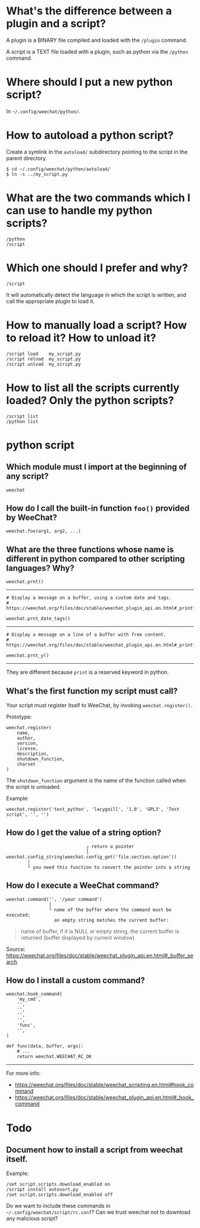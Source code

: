 # What's the difference between a plugin and a script?

A plugin is a BINARY file compiled and loaded with the `/plugin` command.

A script is a  TEXT file loaded with a plugin, such as  python via the `/python`
command.

# Where should I put a new python script?

In `~/.config/weechat/python/`.

# How to autoload a python script?

Create a symlink  in the `autoload/` subdirectory pointing to  the script in the
parent directory.

    $ cd ~/.config/weechat/python/autoload/
    $ ln -s ../my_script.py

##
# What are the two commands which I can use to handle my python scripts?

    /python
    /script

# Which one should I prefer and why?

    /script

It will  automatically detect the language  in which the script  is written, and
call the appropriate plugin to load it.

##
# How to manually load a script?   How to reload it?   How to unload it?

    /script load    my_script.py
    /script reload  my_script.py
    /script unload  my_script.py

# How to list all the scripts currently loaded?   Only the python scripts?

    /script list
    /python list

##

# python script
## Which module must I import at the beginning of any script?

    weechat

## How do I call the built-in function `foo()` provided by WeeChat?

    weechat.foo(arg1, arg2, ...)

## What are the three functions whose name is different in python compared to other scripting languages?   Why?

    weechat.prnt()

---

    # Display a message on a buffer, using a custom date and tags.
    # https://weechat.org/files/doc/stable/weechat_plugin_api.en.html#_printf_date_tags

    weechat.prnt_date_tags()

---

    # Display a message on a line of a buffer with free content.
    # https://weechat.org/files/doc/stable/weechat_plugin_api.en.html#_printf_y

    weechat.prnt_y()

---

They are different because `print` is a reserved keyword in python.

## What's the first function my script must call?

Your script must register itself to WeeChat, by invoking `weechat.register()`.

Prototype:

    weechat.register(
        name,
        author,
        version,
        license,
        description,
        shutdown_function,
        charset
    )

The `shutdown_function`  argument is the  name of  the function called  when the
script is unloaded.

Example:

    weechat.register('test_python', 'lacygoill', '1.0', 'GPL3', 'Test script', '', '')

## How do I get the value of a string option?

                                  ┌ return a pointer
                                  │
    weechat.config_string(weechat.config_get('file.section.option'))
            │
            └ you need this function to convert the pointer into a string

## How do I execute a WeeChat command?

    weechat.command('', '/your command')
                    │
                    └ name of the buffer where the command must be executed;
                      an empty string matches the current buffer:

   > name of buffer, if it is NULL  or empty string, the current buffer is returned
   > (buffer displayed by current window)

Source: <https://weechat.org/files/doc/stable/weechat_plugin_api.en.html#_buffer_search>

## How do I install a custom command?

    weechat.hook_command(
        'my_cmd',
        '',
        '',
        '',
        '',
        'func',
        '',
    )

    def func(data, buffer, args):
        # ...
        return weechat.WEECHAT_RC_OK

---

For more info:

   - <https://weechat.org/files/doc/stable/weechat_scripting.en.html#hook_command>
   - <https://weechat.org/files/doc/stable/weechat_plugin_api.en.html#_hook_command>

##
# Todo
## Document how to install a script from weechat itself.

Example:

    /set script.scripts.download_enabled on
    /script install autosort.py
    /set script.scripts.download_enabled off

Do we want to include these commands in `~/.config/weechat/script/rc.conf`?
Can we trust weechat not to download any malicious script?

